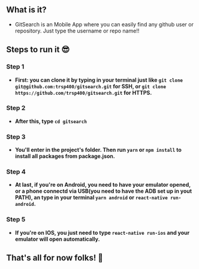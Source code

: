 
## What is it?
- GitSearch is an Mobile App where you can easily find any github user or repository. Just type the username or repo name!!

## Steps to run it 😎

### Step 1
- **First: you can clone it by typing in your terminal just like ```git clone git@github.com:trsp400/gitsearch.git``` for SSH, or ```git clone https://github.com/trsp400/gitsearch.git``` for HTTPS.**
### Step 2
- **After this, type ```cd gitsearch```**
### Step 3
- **You'll enter in the project's folder. Then run ```yarn``` or ```npm install``` to install all packages from package.json.**
### Step 4
- **At last, if you're on Android, you need to have your emulator opened, or a phone connectd via USB(you need to have the ADB set up in yout PATH), an type in your terminal ```yarn android``` or ```react-native run-android```.**
### Step 5
- **If you're on IOS, you just need to type ```react-native run-ios``` and your emulator will open automatically.**

## That's all for now folks! 🚀


